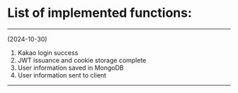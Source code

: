 # List of implemented functions:  
---  
(2024-10-30)
1. Kakao login success  
2. JWT issuance and cookie storage complete  
3. User information saved in MongoDB  
4. User information sent to client  
---  
